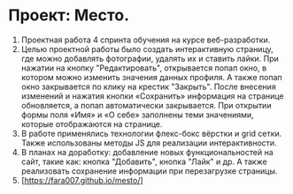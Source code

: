# Проект: Место.
1. Проектная работа 4 спринта обучения на курсе веб-разработки.
2. Целью проектной работы было создать интерактивную страницу, где можно добавлять фотографии, удалять их и ставить лайки.
При нажатии на кнопку "Редактировать", открывается попап окно, в котором можно изменить значения данных профиля. А также попап окно закрывается по клику на крестик "Закрыть". После внесения изменений и нажатия кнопки «Сохранить» информация на странице обновляется, а попап автоматически закрывается.
При открытии формы поля «Имя» и «О себе» заполнены теми значениями, которые отображаются на странице.
3. В работе применялись технологии флекс-бокс вёрстки и grid сетки. Также использованы методы JS для реализации интерактивности.
4. В планах на доработку: добавление новых функциональностей на сайт, такие как: кнопка "Добавить", кнопка "Лайк" и др. А также реализовать сохранение информации при перезагрузке страницы.
5. [https://fara007.github.io/mesto/]


